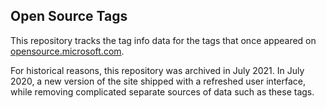## Open Source Tags

This repository tracks the tag info data for the tags that once appeared on [opensource.microsoft.com](https://opensource.microsoft.com).

For historical reasons, this repository was archived in July 2021. In July 2020, a new version of the site shipped with a refreshed
user interface, while removing complicated separate sources of data such as these tags.
